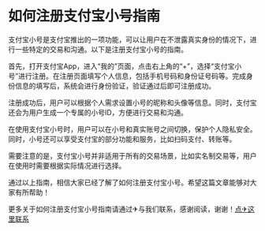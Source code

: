 # 如何注册支付宝小号指南

支付宝小号是支付宝推出的一项功能，可以让用户在不泄露真实身份的情况下，进行一些特定的交易和沟通。以下是注册支付宝小号的指南。

首先，打开支付宝App，进入“我的”页面，点击右上角的“+”，选择“支付宝小号”进行注册。在注册页面填写个人信息，包括手机号码和身份证号码等。完成身份信息的填写后，系统会进行身份验证，验证通过后即可注册成功。

注册成功后，用户可以根据个人需求设置小号的昵称和头像等信息。同时，支付宝还会为用户生成一个专属的小号ID，方便进行交易和沟通。

在使用支付宝小号时，用户可以在小号和真实账号之间切换，保护个人隐私安全。同时，小号还可以享受支付宝的部分功能和服务，比如扫码支付、转账等。

需要注意的是，支付宝小号并非适用于所有的交易场景，比如实名制交易等，用户在使用时需要根据实际情况进行选择。

通过以上指南，相信大家已经了解了如何注册支付宝小号。希望这篇文章能够对大家有所帮助！

更多关于如何注册支付宝小号指南请通过✈与我们联系，感谢阅读，谢谢！[点✈这里联系](https://add.k02.cc)